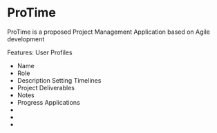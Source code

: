 # ProTime

ProTime is a proposed Project Management Application based on Agile development

Features:
User Profiles
- Name
- Role
- Description
Setting Timelines
- Project Deliverables
- Notes
- Progress
Applications
-
-
-

